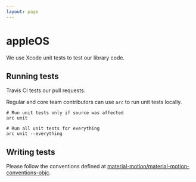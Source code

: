 ```yaml
---
layout: page
---
```


# appleOS

We use Xcode unit tests to test our library code.

## Running tests

Travis CI tests our pull requests.

Regular and core team contributors can use `arc` to run unit tests locally.

    # Run unit tests only if source was affected
    arc unit
    
    # Run all unit tests for everything
    arc unit --everything

## Writing tests

Please follow the conventions defined at [material-motion/material-motion-conventions-objc](https://github.com/material-motion/material-motion-conventions-objc).
